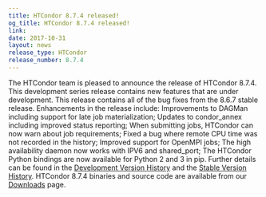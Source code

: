 ```yaml
---
title: HTCondor 8.7.4 released!
og_title: HTCondor 8.7.4 released!
link: 
date: 2017-10-31
layout: news
release_type: HTCondor
release_number: 8.7.4
---
```


The HTCondor team is pleased to announce the release of HTCondor 8.7.4. This development series release contains new features that are under development. This release contains all of the bug fixes from the 8.6.7 stable release.  Enhancements in the release include: Improvements to DAGMan including support for late job materialization; Updates to condor_annex including improved status reporting; When submitting jobs, HTCondor can now warn about job requirements; Fixed a bug where remote CPU time was not recorded in the history; Improved support for OpenMPI jobs; The high availability daemon now works with IPV6 and shared_port; The HTCondor Python bindings are now available for Python 2 and 3 in pip.  Further details can be found in the <a href="http://htcondor.org/manual/v8.7.4/11_2Development_Release.html"> Development Version History</a> and the <a href="http://htcondor.org/manual/v8.7.4/11_4Stable_Release.html"> Stable Version History</a>. HTCondor 8.7.4 binaries and source code are available from our <a href="http://htcondor.org/downloads/">Downloads</a> page. 
